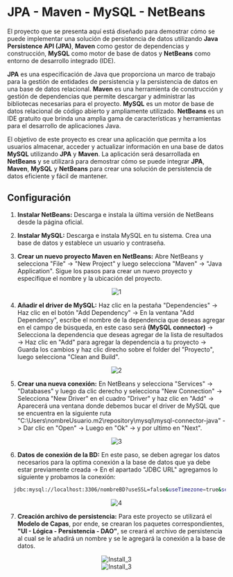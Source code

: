 # JPA - Maven - MySQL - NetBeans

El proyecto que se presenta aquí está diseñado para demostrar cómo se puede implementar una solución de persistencia de datos utilizando **Java Persistence API (JPA)**, **Maven** como gestor de dependencias y construcción, **MySQL** como motor de base de datos y **NetBeans** como entorno de desarrollo integrado (IDE).

**JPA** es una especificación de Java que proporciona un marco de trabajo para la gestión de entidades de persistencia y la persistencia de datos en una base de datos relacional. **Maven** es una herramienta de construcción y gestión de dependencias que permite descargar y administrar las bibliotecas necesarias para el proyecto. **MySQL** es un motor de base de datos relacional de código abierto y ampliamente utilizado. **NetBeans** es un IDE gratuito que brinda una amplia gama de características y herramientas para el desarrollo de aplicaciones Java.

El objetivo de este proyecto es crear una aplicación que permita a los usuarios almacenar, acceder y actualizar información en una base de datos **MySQL** utilizando **JPA** y **Maven**. La aplicación será desarrollada en **NetBeans** y se utilizará para demostrar cómo se puede integrar **JPA**, **Maven**, **MySQL** y **NetBeans** para crear una solución de persistencia de datos eficiente y fácil de mantener.

## Configuración

1. **Instalar NetBeans:** Descarga e instala la última versión de NetBeans desde la página oficial.

2. **Instalar MySQL:** Descarga e instala MySQL en tu sistema. Crea una base de datos y establece un usuario y contraseña.

3. **Crear un nuevo proyecto Maven en NetBeans:** Abre NetBeans y selecciona "File" -> "New Project" y luego selecciona "Maven" -> "Java Application". Sigue los pasos para crear un nuevo proyecto y especifique el nombre y la ubicación del proyecto.

<div align="center">
<img src="https://user-images.githubusercontent.com/40324908/217112492-f1a54510-0273-443c-9317-4dd2cc1fbfc7.PNG" alt="1">
</div>

4. **Añadir el driver de MySQL:** Haz clic en la pestaña "Dependencies" -> Haz clic en el botón "Add Dependency" -> En la ventana "Add Dependency", escribe el nombre de la dependencia que deseas agregar en el campo de búsqueda, en este caso será **(MySQL connector)** -> Selecciona la dependencia que deseas agregar de la lista de resultados -> Haz clic en "Add" para agregar la dependencia a tu proyecto -> Guarda los cambios y haz clic direcho sobre el folder del "Proyecto", luego selecciona "Clean and Build".

<div align="center">
<img src="https://user-images.githubusercontent.com/40324908/217112751-d5ae5f7c-cd73-479e-93c3-7d92219ab489.PNG" alt="2">
</div>

5. **Crear una nueva conexión:** En NetBeans y selecciona "Services" -> "Databases" y luego da clic derecho y selecciona "New Connection" -> Selecciona "New Driver" en el cuadro "Driver" y haz clic en "Add" -> Aparecerá una ventana donde debemos bucar el driver de MySQL que se encuentra en la siguiente ruta "C:\Users\nombreUsuario\.m2\repository\mysql\mysql-connector-java" -> Dar clic en "Open" -> Luego en "Ok"  -> y por ultimo en "Next".

<div align="center">
<img src="https://user-images.githubusercontent.com/40324908/217112871-02f539ce-ceff-4a17-8628-7855e1a8e34f.PNG" alt="3">
</div>

6. **Datos de conexión de la BD:** En este paso, se deben agregar los datos necesarios para la optima conexión a la base de datos que ya debe estar previamente creada -> En el apartado "JDBC URL" agregamos lo siguiente y probamos la conexión: 

```bash
  jdbc:mysql://localhost:3306/nombreBD?useSSL=false&useTimezone=true&serverTimezone=UTC
```

<div align="center">
<img src="https://user-images.githubusercontent.com/40324908/217113054-1580ac1b-d6aa-49cd-8e50-86b7492f177a.PNG" alt="4">
</div>

7. **Creación archivo de persistencia:** Para este proyecto se utilizará el **Modelo de Capas**, por ende, se crearan los paquetes correspondientes, **"UI - Lógica - Persistencia - DAO"**, se creará el archivo de persistencia al cual se le añadirá un nombre y se le agregará la conexión a la base de datos. 

<div align="center">
<img src="https://user-images.githubusercontent.com/40324908/214440337-6feccc6a-5b60-4817-ad7d-eb86c18b4ecb.PNG" alt="Install_3">
</div>

<div align="center">
<img src="https://user-images.githubusercontent.com/40324908/214440337-6feccc6a-5b60-4817-ad7d-eb86c18b4ecb.PNG" alt="Install_3">
</div>
